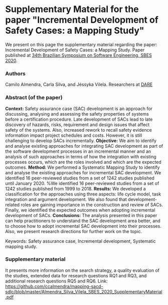 # Supplementary Material for the paper "Incremental Development of Safety Cases: a Mapping Study" 

We present on this page the supplementary material regarding the paper: Incremental Development of Safety Cases: a Mapping Study. Paper published at [34th Brazilian Symposium on Software Engineering, SBES 2020](https://cbsoft2020.imd.ufrn.br/sbes.php).

### Authors

Camilo Almendra, Carla Silva, and Jéssyka Vilela.
Researchers at [DARE](http://www.cin.ufpe.br/~dare)

### Abstract (of the paper)

**Context:** Safety assurance case (SAC) development is an approach for discussing, analysing and assessing the safety properties of systems before a certification procedure. Late development of SACs lead to late discovery of hazards, risks, requirement and design issues that affect safety of the systems. Also, increased rework to recall safety evidence information impact project schedules and costs. However, it is still challenging to develop SACs incrementally.
**Objective:** We aim to identify and analyse existing approaches for integrating SAC development as part of the software development processes in an incremental manner and an analysis of such approaches in terms of how the integration with existing processes occurs, which are the roles involved and which are the expected outcomes.
**Method:** We performed a Systematic Mapping Study to identify and analyse the existing approaches for incremental SAC development. We identified 16 peer-reviewed studies from a set of 1242 studies published until January 2020. %We identified 16 peer-reviewed studies from a set of 1242 studies published from 1999 to 2018.
**Results:** We developed a classification for the approaches using three aspects: life cycle model, task integration and argument development. We also found that development-related roles are gaining importance in the construction and review of SACs. Finally, we identified the expected outcomes when adopting incremental development of SACs. 
**Conclusions:** The analysis presented in this paper can help practitioners to understand the SAC development area better, and to choose how to adopt incremental SAC development into their processes. Also, we present research directions for further work on the topic.

Keywords: Safety assurance case, Incremental development, Systematic mapping study.

### Supplementary material

It presents more information on the search strategy, a quality evaluation of the studies, extended data for research questions RQ1 and RQ3, and additional research questions RQ5 and RQ6. Link: <https://github.com/ccalmendra/mapping-sacd-sdlc/blob/master/Almendra_Silva_Vilela_SBES_2020_SupplementaryMaterial.pdf>
